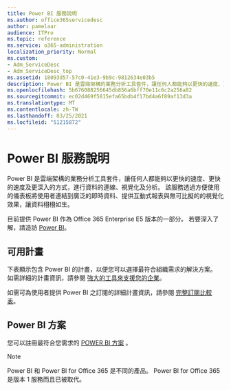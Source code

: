 ```yaml
---
title: Power BI 服務說明
ms.author: office365servicedesc
author: pamelaar
audience: ITPro
ms.topic: reference
ms.service: o365-administration
localization_priority: Normal
ms.custom:
- Adm_ServiceDesc
- Adm_ServiceDesc_top
ms.assetid: 18093d57-57c0-41e3-9b9c-9812634e03b5
description: Power BI 是雲端架構的業務分析工具套件，讓任何人都能夠以更快的速度、更快的速度及更深入的方式，進行資料的連線、視覺化及分析。 該服務透過方便使用的儀表板將使用者連結到廣泛的即時資料、提供互動式報表與無可比擬的的視覺化效果，讓資料栩栩如生。
ms.openlocfilehash: 5b676088256645db856a6bff70e11c6c2a256a82
ms.sourcegitcommit: ec02d469f5815efa65bdb4f17bd4a6f89af13d3a
ms.translationtype: MT
ms.contentlocale: zh-TW
ms.lasthandoff: 03/25/2021
ms.locfileid: "51215872"
---
```

# <a name="power-bi-service-description"></a>Power BI 服務說明

Power BI 是雲端架構的業務分析工具套件，讓任何人都能夠以更快的速度、更快的速度及更深入的方式，進行資料的連線、視覺化及分析。 該服務透過方便使用的儀表板將使用者連結到廣泛的即時資料、提供互動式報表與無可比擬的的視覺化效果，讓資料栩栩如生。

目前提供 Power BI 作為 Office 365 Enterprise E5 版本的一部分。 若要深入了解，請造訪 [Power BI](https://powerbi.microsoft.com/)。

## <a name="available-plans"></a>可用計畫

下表顯示包含 Power BI 的計畫，以便您可以選擇最符合組織需求的解決方案。 如需詳細的計畫資訊，請參閱 [強大的工具來支援您的企業](https://www.microsoft.com/microsoft-365/enterprise/compare-office-365-plans)。

如需可為使用者提供 Power BI 之訂閱的詳細計畫資訊，請參閱 [完整訂閱比較表](https://go.microsoft.com/fwlink/?linkid=2139145)。
 
## <a name="power-bi-plans"></a>Power BI 方案

您可以註冊最符合您需求的 [POWER BI 方案](https://go.microsoft.com/fwlink/?LinkID=786854) 。 
  
> [!NOTE]
> Power BI 和 Power BI for Office 365 是不同的產品。 Power BI for Office 365 是版本 1 服務而且已被取代。 
  